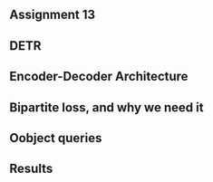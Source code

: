 Assignment 13  
-------------

DETR
-----
Encoder-Decoder Architecture
-----------------------------
Bipartite loss, and why we need it
------------------------------------
Oobject queries
---------------
Results
-----------



